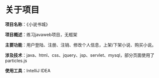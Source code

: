 # 关于项目

**项目名称**：《小说书城》

**项目概述**：练习javaweb项目，无框架

**主要功能**：用户登陆、注册、注销、修改个人信息，上架/下架小说、购买小说。

**涉及技术**：java、html、css、jquery、jsp、servlet、mysql，部分页面使用了particles.js

**使用工具**：IntelliJ IDEA
